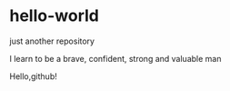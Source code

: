 # hello-world
just another repository

I learn to be a brave, confident, strong and valuable  man

Hello,github!
